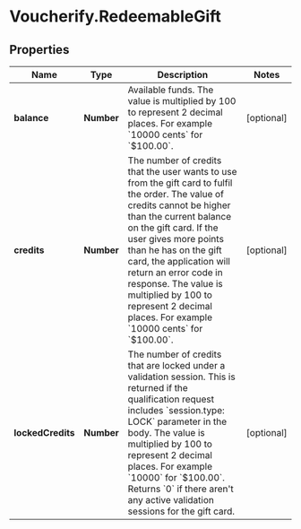 # Voucherify.RedeemableGift

## Properties

Name | Type | Description | Notes
------------ | ------------- | ------------- | -------------
**balance** | **Number** | Available funds. The value is multiplied by 100 to represent 2 decimal places. For example &#x60;10000 cents&#x60; for &#x60;$100.00&#x60;. | [optional] 
**credits** | **Number** | The number of credits that the user wants to use from the gift card to fulfil the order. The value of credits cannot be higher than the current balance on the gift card. If the user gives more points than he has on the gift card, the application will return an error code in response. The value is multiplied by 100 to represent 2 decimal places. For example &#x60;10000 cents&#x60; for &#x60;$100.00&#x60;. | [optional] 
**lockedCredits** | **Number** | The number of credits that are locked under a validation session. This is returned if the qualification request includes &#x60;session.type: LOCK&#x60; parameter in the body. The value is multiplied by 100 to represent 2 decimal places. For example &#x60;10000&#x60; for &#x60;$100.00&#x60;. Returns &#x60;0&#x60; if there aren&#39;t any active validation sessions for the gift card. | [optional] 


